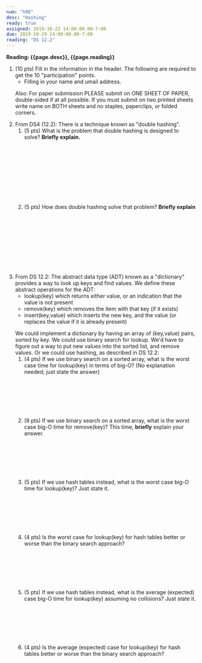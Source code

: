 ```yaml
---
num: "h08"
desc: "Hashing"
ready: true
assigned: 2019-10-22 14:00:00.00-7:00
due: 2019-10-29 14:00:00.00-7:00
reading: "DS 12.2"
---
```


<b>Reading: {{page.desc}}, {{page.reading}}</b>

<ol start="1">

<li>(10 pts) Fill in the information in the header. The following are required to get the 10 "participation" points.
    <ul>
    <li>Filling in your name and umail address.<br /></li>
    </ul>
    <p>Also: For paper submission PLEASE submit on ONE SHEET OF PAPER, double-sided if at all possible. If you must submit on two printed sheets write name on BOTH sheets and no staples, paperclips, or folded corners.<br />
    </p>
 </li>

  <li>From DS4 (12.2): There is a technique known as "double hashing".
  	<ol>
  		<li style='margin-bottom:12em;'>(5 pts) What is the problem that double hashing is designed to solve? <b>Briefly explain.</b></li>
  		<li style='margin-bottom:12em;'>(5 pts) How does double hashing solve that problem? <b>Briefly explain</b></li>
  	</ol>
  </li>

<div class="pagebreak"></div>

  <li>From DS 12.2: The abstract data type (ADT) known as a "dictionary" provides a way to look up keys and find values. We define these abstract operations for the ADT:
  	<ul>
  		<li> lookup(key) which returns either value, or an indication that the value is not present</li>
		<li> remove(key) which removes the item with that key (if it exists)</li>
		<li> insert(key,value) which inserts the new key, and the value (or replaces the value if it is already present)</li>
	</ul>
	<p></p>
We could implement a dictionary by having an array of (key,value) pairs, sorted by key. We could use binary search for lookup. We'd have to figure out a way to put new values into the sorted list, and remove values. Or we could use hashing, as described in DS 12.2:
	<ol>
	<li style='margin-bottom:8em;'>(4 pts) If we use binary search on a sorted array, what is the worst case time for lookup(key) in terms of big-O? (No explanation needed; just state the answer)</li>
	<li style='margin-bottom:8em;'>(8 pts) If we use binary search on a sorted array, what is the worst case big-O time for remove(key)? This time, <b>briefly</b> explain your answer.</li>
	<li style='margin-bottom:8em;'>(5 pts) If we use hash tables instead, what is the worst case big-O time for lookup(key)? Just state it.</li>
	<li style='margin-bottom:8em;'>(4 pts) Is the worst case for lookup(key) for hash tables better or worse than the binary search approach?</li>
	<li style='margin-bottom:8em;'>(5 pts) If we use hash tables instead, what is the average (expected) case big-O time for lookup(key) assuming no collisions? Just state it.</li>
	<li style='margin-bottom:8em;'>(4 pts) Is the average (expected) case for lookup(key) for hash tables better or worse than the binary search approach?</li>
</ol>
</li>
